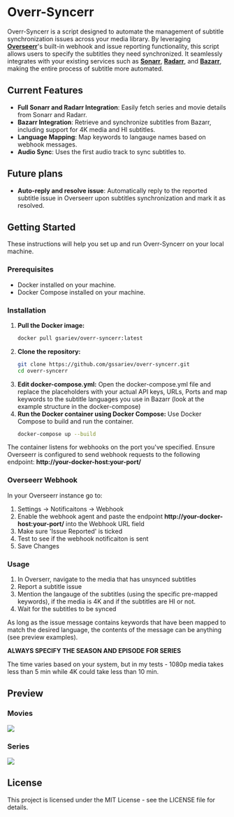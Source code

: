 # Overr-Syncerr

Overr-Syncerr is a script designed to automate the management of subtitle synchronization issues across your media library. By leveraging **[Overseerr](https://overseerr.dev)**'s built-in webhook and issue reporting functionality, this script allows users to specify the subtitles they need synchronized. It seamlessly integrates with your existing services such as **[Sonarr](https://sonarr.tv/)**, **[Radarr](https://radarr.video/)**, and **[Bazarr](https://www.bazarr.media)**, making the entire process of subtitle more automated.

## Current Features

- **Full Sonarr and Radarr Integration**: Easily fetch series and movie details from Sonarr and Radarr.
- **Bazarr Integration**: Retrieve and synchronize subtitles from Bazarr, including support for 4K media and HI subtitles.
- **Language Mapping**: Map keywords to langauge names based on webhook messages.
- **Audio Sync**: Uses the first audio track to sync subtitles to.

## Future plans

- **Auto-reply and resolve issue**: Automatically reply to the reported subtitle issue in Overseerr upon subtitles synchronization and mark it as resolved.

## Getting Started

These instructions will help you set up and run Overr-Syncerr on your local machine.

### Prerequisites

- Docker installed on your machine.
- Docker Compose installed on your machine.

### Installation

1. **Pull the Docker image:**
   ```sh
   docker pull gsariev/overr-syncerr:latest
2. **Clone the repository:**
   ```sh
   git clone https://github.com/gssariev/overr-syncerr.git
   cd overr-syncerr
3. **Edit docker-compose.yml:**
   Open the docker-compose.yml file and replace the placeholders with your actual API keys, URLs, Ports and map keywords to the subtitle languages you use in Bazarr (look at the example structure in the docker-compose)
4. **Run the Docker container using Docker Compose:**
   Use Docker Compose to build and run the container.
   ```sh
   docker-compose up --build

The container listens for webhooks on the port you've specified. Ensure Overseerr is configured to send webhook requests to the following endpoint: **http://your-docker-host:your-port/**

### Overseerr Webhook

In your Overseerr instance go to:

1. Settings -> Notificaitons -> Webhook
2. Enable the webhook agent and paste the endpoint **http://your-docker-host:your-port/** into the Webhook URL field
3. Make sure 'Issue Reported' is ticked
4. Test to see if the webhook notificaiton is sent
5. Save Changes

### Usage

1. In Overserr, navigate to the media that has unsynced subtitles
2. Report a subtitle issue
3. Mention the langauge of the subtitles (using the specific pre-mapped keywords), if the media is 4K and if the subtitles are HI or not.
4. Wait for the subtitles to be synced

As long as the issue message contains keywords that have been mapped to match the desired language, the contents of the message can be anything (see preview examples).

**ALWAYS SPECIFY THE SEASON AND EPISODE FOR SERIES**

The time varies based on your system, but in my tests - 1080p media takes less than 5 min while 4K could take less than 10 min.

## Preview

### Movies
<img src="./previews/movies.gif">

### Series
<img src="./previews/series.gif">


## License
This project is licensed under the MIT License - see the LICENSE file for details.
   




